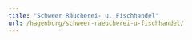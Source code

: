 ```yaml
---
title: "Schweer Räucherei- u. Fischhandel"
url: /hagenburg/schweer-raeucherei-u-fischhandel/
---
```

